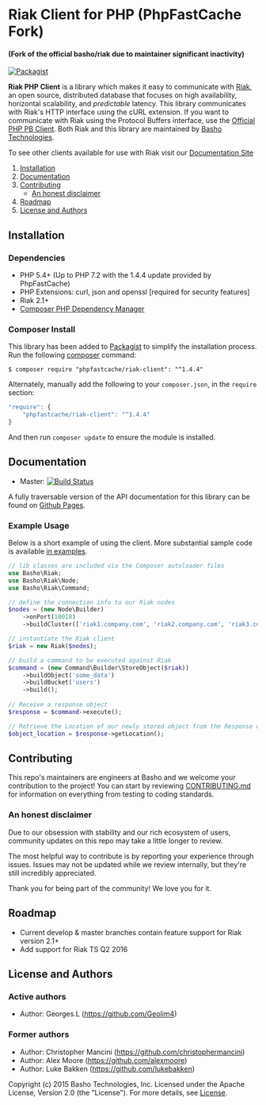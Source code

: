 # Riak Client for PHP (PhpFastCache Fork)
#### (Fork of the official basho/riak due to maintainer significant inactivity)

[![Packagist](https://img.shields.io/packagist/v/phpfastcache/riak-client.svg?maxAge=2592000)](https://packagist.org/packages/phpfastcache/riak-client)

**Riak PHP Client** is a library which makes it easy to communicate with [Riak](http://basho.com/riak/), an open source, distributed database that focuses on high availability, horizontal scalability, and *predictable*
latency. This library communicates with Riak's HTTP interface using the cURL extension. If you want to communicate with Riak using the Protocol Buffers interface, use the [Official PHP PB Client](https://github.com/basho/riak-phppb-client). Both Riak and this library are maintained by [Basho Technologies](http://www.basho.com/). 

To see other clients available for use with Riak visit our [Documentation Site](http://docs.basho.com/riak/latest/dev/using/libraries)


1. [Installation](#installation)
1. [Documentation](#documentation)
1. [Contributing](#contributing)
	* [An honest disclaimer](#an-honest-disclaimer)
1. [Roadmap](#roadmap)
1. [License and Authors](#license-and-authors)


## Installation

### Dependencies
- PHP 5.4+ (Up to PHP 7.2 with the 1.4.4 update provided by PhpFastCache)
- PHP Extensions: curl, json and openssl [required for security features]
- Riak 2.1+
- [Composer PHP Dependency Manager](https://getcomposer.org/)

### Composer Install

This library has been added to [Packagist](https://packagist.org/packages/phpfastcache/) to simplify the installation process. Run the following [composer](https://getcomposer.org/) command:

```console
$ composer require "phpfastcache/riak-client": "^1.4.4"
```

Alternately, manually add the following to your `composer.json`, in the `require` section:

```javascript
"require": {
    "phpfastcache/riak-client": "^1.4.4"
}
```

And then run `composer update` to ensure the module is installed.

## Documentation

* Master: [![Build Status](https://secure.travis-ci.org/basho/riak-php-client.png?branch=master)](http://travis-ci.org/basho/riak-php-client)

A fully traversable version of the API documentation for this library can be found on [Github Pages](http://basho.github.io/riak-php-client). 

### Example Usage

Below is a short example of using the client. More substantial sample code is available [in examples](/examples).

```php
// lib classes are included via the Composer autoloader files
use Basho\Riak;
use Basho\Riak\Node;
use Basho\Riak\Command;

// define the connection info to our Riak nodes
$nodes = (new Node\Builder)
    ->onPort(10018)
    ->buildCluster(['riak1.company.com', 'riak2.company.com', 'riak3.company.com',]);

// instantiate the Riak client
$riak = new Riak($nodes);

// build a command to be executed against Riak
$command = (new Command\Builder\StoreObject($riak))
    ->buildObject('some_data')
    ->buildBucket('users')
    ->build();
    
// Receive a response object
$response = $command->execute();

// Retrieve the Location of our newly stored object from the Response object
$object_location = $response->getLocation();
```

## Contributing

This repo's maintainers are engineers at Basho and we welcome your contribution to the project! You can start by reviewing [CONTRIBUTING.md](CONTRIBUTING.md) for information on everything from testing to coding standards.

### An honest disclaimer

Due to our obsession with stability and our rich ecosystem of users, community updates on this repo may take a little longer to review. 

The most helpful way to contribute is by reporting your experience through issues. Issues may not be updated while we review internally, but they're still incredibly appreciated.

Thank you for being part of the community! We love you for it. 

## Roadmap

* Current develop & master branches contain feature support for Riak version 2.1+
* Add support for Riak TS Q2 2016

## License and Authors

### Active authors
* Author: Georges.L (https://github.com/Geolim4)

### Former authors
* Author: Christopher Mancini (https://github.com/christophermancini)
* Author: Alex Moore (https://github.com/alexmoore)
* Author: Luke Bakken (https://github.com/lukebakken)

Copyright (c) 2015 Basho Technologies, Inc. Licensed under the Apache License, Version 2.0 (the "License"). For more details, see [License](License).
